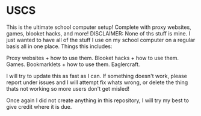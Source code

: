 # USCS
This is the ultimate school computer setup! Complete with proxy websites, games, blooket hacks, and more! DISCLAIMER: None of ths stuff is mine. I just wanted to have all of the stuff I use on my school computer on a regular basis all in one place.
Things this includes: 

Proxy websites + how to use them.
Blooket hacks + how to use them.
Games.
Bookmarklets + how to use them.
Eaglercraft.

I will try to update this as fast as I can. If something doesn't work, please report under issues and I will attempt fix whats wrong, or delete the thing thats not working so more users don't get misled!

Once again I did not create anything in this repository, I will try my best to give credit where it is due. 
